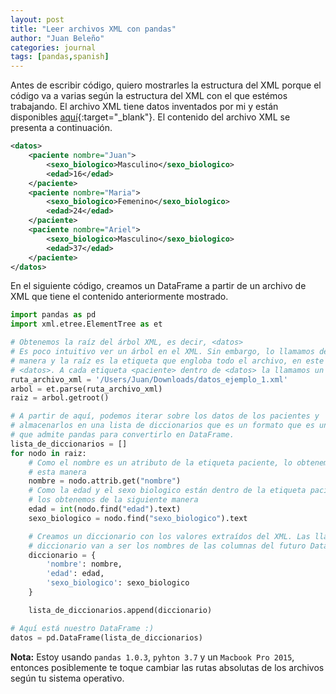 ```yaml
---
layout: post
title: "Leer archivos XML con pandas"
author: "Juan Beleño"
categories: journal
tags: [pandas,spanish]
---
```


Antes de escribir código, quiero mostrarles la estructura del XML porque el código va a varias según la estructura del XML con el que estémos trabajando. El archivo XML tiene datos inventados por mi y están disponibles [aquí](../assets/others/leer-un-archivo-xml-en-pandas/datos_ejemplo_1.xml){:target="_blank"}. El contenido del archivo XML se presenta a continuación.

```xml
<datos>
    <paciente nombre="Juan">
        <sexo_biologico>Masculino</sexo_biologico>
        <edad>16</edad>
    </paciente>
    <paciente nombre="Maria">
        <sexo_biologico>Femenino</sexo_biologico>
        <edad>24</edad>
    </paciente>
    <paciente nombre="Ariel">
        <sexo_biologico>Masculino</sexo_biologico>
        <edad>37</edad>
    </paciente>
</datos>
```

En el siguiente código, creamos un DataFrame a partir de un archivo de XML que tiene el contenido anteriormente mostrado.

```python
import pandas as pd
import xml.etree.ElementTree as et

# Obtenemos la raíz del árbol XML, es decir, <datos>
# Es poco intuitivo ver un árbol en el XML. Sin embargo, lo llamamos de esa
# manera y la raíz es la etiqueta que engloba todo el archivo, en este caso,
# <datos>. A cada etiqueta <paciente> dentro de <datos> la llamamos un nodo.
ruta_archivo_xml = '/Users/Juan/Downloads/datos_ejemplo_1.xml'
arbol = et.parse(ruta_archivo_xml)
raiz = arbol.getroot()

# A partir de aquí, podemos iterar sobre los datos de los pacientes y
# almacenarlos en una lista de diccionarios que es un formato que es un formato
# que admite pandas para convertirlo en DataFrame.
lista_de_diccionarios = []
for nodo in raiz:
    # Como el nombre es un atributo de la etiqueta paciente, lo obtenemos de
    # esta manera
    nombre = nodo.attrib.get("nombre")
    # Como la edad y el sexo biologico están dentro de la etiqueta paciente,
    # los obtenemos de la siguiente manera
    edad = int(nodo.find("edad").text)
    sexo_biologico = nodo.find("sexo_biologico").text

    # Creamos un diccionario con los valores extraídos del XML. Las llaves del
    # diccionario van a ser los nombres de las columnas del futuro DataFrame
    diccionario = {
        'nombre': nombre,
        'edad': edad,
        'sexo_biologico': sexo_biologico
    }

    lista_de_diccionarios.append(diccionario)

# Aquí está nuestro DataFrame :)
datos = pd.DataFrame(lista_de_diccionarios)
```

**Nota:** Estoy usando `pandas 1.0.3`, `pyhton 3.7` y un `Macbook Pro 2015`, entonces posiblemente te toque cambiar las rutas absolutas de los archivos según tu sistema operativo.

